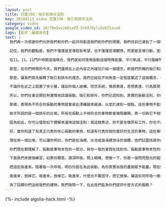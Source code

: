 ```yaml
---
layout: post
title: 巴夏190：吸引和排斥法則
key: 20180113_video_巴夏190：吸引和排斥法則
category: video
google_video_id: 1Hr7OmSvx2ADiaPZ-5nX9JOylu5U8I5zuoA
tags: [影片｜編號系列]
text: |
  我們再一次感謝你們允許我們和你們一起共同創造我們和你們的現實。我們目前已達到了一個程度，和你們分享新的工具、新的理念，在你們集體意識和個體意識整合過程中，你們可以運用、協作、吸收。在你們接近跨越所說的即將到來的2012年門檻時，為了給你們集體能量彙集更多的振動和加速提升，在現實體驗中加以運用。當然我們的傳訊也頗有一段時間了，在那個門檻日子之後，我們還會繼續傳訊一段時期，這即意味著，會不時地有這個理念和那個理念，成為你們集體意識浪潮的領軍，這將會在你們的星球上幾千年來第一次打破正面能量和負面能量的平衡。隨後，在那個日子之後，集體意識中的正面能量會允許逐漸超越負面能量。不論是在集體方面還是個體方面，你們可以運用那個能量來加速，將正面能量的效應滾雪球擴大。隨著你們的加速，你們會從一個平行現實轉換到另一個平行現實。設計你們自己和高我之間的關係，設計你喜歡的現實，切換到已經存在的、更代表你們喜好的平行地球上的現實，那個你們說你們樂意對準的現實。

  記住，我們的觀點是，我們不僅僅是宣導抱有希望，也不僅僅宣導觀想，而更是宣導行動，宣導行為，要像你希望體驗的現實中那個人一樣行為。這樣，就會把那個能量紮根下來，好像一個在物理現實體驗的回路一樣。因為如果你持續侷限於觀想你想要的現實中的樣子，你就不能錨定那個能量並體驗切換到你要的現實中。這關乎在思想、語言和行為之間形成協調完整的一體。亦即，你生命的全部都在當下，你生命的全部都在表達你的行動、態度、行為，讓這些和你說要進行的內在改變攜手而行，而不是在各個層面每一當下的空洞表達。今天我們建議運用這個新資訊，請回憶所有我們與你們分享的工具。在任何必要的時候和必要的地方隨時應用他們，打開你們想像力這一與高我連接的管道，和高我形成這樣的一個關係，通過讓高我與物理大腦平衡，作為整體的人來發揮作用，生活在任何你真正想體驗的地球上。

  在11、11、11門戶時間這個場合，我們就如何使用振動這個特殊能量、平行軌道、平行路線等問題給你們一些建議，這些被認為是投射的標誌。也建議你們如何使用允許指令，包括鏡子不同反射用法等，在你們認為合適的地方運用想像使用它。我們還向你們描述解釋了意識九個層次的結構，以使你們真正明白這些層面之間的關係，根據他們之間的真正關係與之協作，還有從物理觀點和意識觀點看它是怎麼回事。認為是信念在頂部創造了它下面的影子現實，人們認為它處在底部，但實際上它是在頂部。這樣，不管什麼時候你們試圖聯繫到你們信念的觀點，你們可按照你們喜好的樣子進行改變。當你們想要切換到你們想要的現實時，你們需要向上擴展意識，而不是向下到潛意識和無意識中尋找。實際上思想的振動是在上面，它同時形成了行為、感情和信念。利用這個範本現實，自由地使用它，把它作為修改藍圖的藍圖，允許你們自己更多地覺察認知到自己的協議。重新安排你們的觀念和探索的事情，從而使你對自己變得透明，以形成一種整體行動的力量。你的振動，那個代表你喜好現實的存在狀態，與你的態度、感激、淡定、平靜、創造和愛的表達高度一致，每時每刻盡最大能力依最高興奮而行，不期待它如何才會起作用。這樣你就會穩便地處於指向你真實自我的磁場中心，在你創造的永恆時空中前進。你自己作為創造的一部分，處於體驗過程之中，行走在擴展意識和靈魂之路上，作為整個宇宙的一個獨特的體驗，作為宇宙萬有在體驗它自己。

  那麼，在你們時間的今天，我們還將在上述內容之外增加介紹一個理念，即我們所稱的吸引和排斥法則，以及你們運用它的方法，和能使用的方法。這個概念雖很簡單，但卻很強有力、很深刻，有助加速你們的能量，使你們在進入2012年這個時間門檻過程中，與你們的能量匹配，在集體意識領路先鋒中輻射出能場。你們將更清晰的覺知，更強有力迅速轉化任何你們想轉化的觀念、信念，放走那些不與你真我共振的東西，允許那些與你真我共振的東西進入你生活，顯化到表面上來，與你生命的整體合作整合到一起。

  那麼，讓我們首先解釋下吸引和排斥的理念。我們已經從不同角度一定程度闡述了這個概念，也多次用其它詞彙做了描述。在我們今天的闡述中，我們還將同以往一樣闡述下要點，給你們提供幾個不同的實踐允許指令，以助你們經過。一個是這個傳訊的開頭，一個是與你們整體體驗融合起來，再後來你們不再存在。這個概念其實非常簡單，我們在不同場合已經解釋。該理念是，你們是有振動頻率的能量，你的意識在某個強度上振動，你自己就是一個特有的振動，它代表你的獨特存在。這個獨特的共振振動，你的核心振動，你的真正振動，代表你是一個獨特創造的振動，是多維結晶創造的一個獨特的點，宇宙萬有的一個獨特的表達。從某種意義上講，這是一個永恆的振動頻率。

  不論你在此之上設置了多少層，諸如你個人結構，信念系統，情感表達，思想表達，行為展現，但永遠、永遠、永遠，你的核心有一個標誌性的振動，代表你獨特的表達，是造化創造你的獨特延展，代表所被創造的你。這會永遠振動，永遠伴隨著你，永遠代表著你。所以，在你繼續此生或者是來生、他生的路程時，你會發現，你越整合，越成為你更多的自己，越擴展你的精神和靈魂，越是處於超靈的位置，以及在超靈之上和超靈之外成為宇宙萬有時，你會發現，從你一直保持的角度看，好像整合正在向你進行。即使是你達到了趨向宇宙萬有，儼然成為宇宙萬有，你仍然保持了這個角度。但悖論的是，這個角度會被宇宙萬有的每個部分體驗到。每個點，每個角度，屆時都會體驗到宇宙萬有。這樣，宇宙萬有包含了它每個部分都能自動成為宇宙萬有的潛質。這是存在的全息性質和全息結構，全體的每個部分包含了全體，表達了全部。在某種方式和某個角度上，每個部分都包含了全體的資訊。知道了這一點，你們自己就該理解，你們每個人都包含了你選擇成為的那個人的一切資訊，能知道這些資訊永遠可以被你知道，永遠可以被你保存，永遠可以被你下載。你不必到別的地方去尋找，資訊都在這裡，都在現在。因為創造只有一個時刻，就是現在。現在，現在，現在，現在，現在，永遠是現在，從來不是那時，從來不是何時，從來不是某時，永遠是現在。任何你們所稱的不同的時刻，都是從不同角度所看的同一個現在。

  所以，你們社會近期狂熱激情地談論振動、吸引和排斥，你們已認知到，真實的振動法則，你們可以很多方式在生活中運用。確實如同所說的那樣，很多概念、很多表達方式都是很好的，都是符合實際的，就其論述上說都是完善的，已經某種程度地觸及這一機制如何發揮作用的核心。你們很多人談論吸引和排斥法則時，你們知道了，如果使自己的頻率處於某個水準上，如果自己通過某個方式達成某個結構，便可以吸引到振動與之匹配的事情，這點也是對的。你們也知道，如果你們允許自己不與真我對齊，就會吸引到與真我不相符的事情，這也是對的。你們還知道，當你們的振動與其它事情不協調時，排斥法則就會發揮作用。

  那樣，表現為不符合你振動的事物就會彼此漂離越來越遠。以至於達到一個點，這些事物不能彼此體驗到對方，因為你們已經不能共用協議去體驗同一個現實。這即是在我們跨越2012年門檻傳訊中講到的另一件事情，即我們用火車站比喻所指之事。你們有很多軌道，都要經過車站。但是列車離開車站時，各向自己的目的地隨線路而逐漸分開。起初，列車離開車站彼此距離還很近。但列車行駛得越遠，軌道和軌道列車和列車的距離會越來越大。因而，當列車行駛越遠，軌道分離越遠，換乘列車就會變得越來越困難。所以，現在走上你真正希望走上的軌道非常重要。會有很短的時間你們還能看到其他列車和其它軌道，但屆時換另一個路線的時間會越來越少，可能性會越來越小。所以現在弄准買票搭上正確的列車是明智之舉。現在列車在離開車站，你們還有機會去體驗你們所說的喜好的現實。

  剛才所說的是一個排斥的比喻。所有在振動上不相符合的事物都會被隔離開，將一切與它不相符的東西推開。這個理念表明，排斥是和吸引一樣強大的理念、一樣強大的力量。因為，如果沒有排斥，就沒有地方讓吸引著落並吸引其所吸引，因為你必須給那些東西騰出地方。你是否讓那些不符合你的東西離開？以下是吸引和排斥法則理念真正的核心深義所在。你們很多人在談到吸引和排斥時，在表達你們自己時，在物理現實中給事物歸類、貼標籤、下定義時，會在頭腦裡浮現這樣的畫面，你們以某種方式振動時，你們在把某些事物從其它地方吸引到這裡來。你們釋放某些事物時，是在把東西從這裡釋放到其它地方去。當然你們很多人明白，一切事物都存在於此地此時，並非是從什麼其它的地方吸引來，也不是釋放到什麼其它的地方去。其實是依據你所是的意識的能量的比例、能量的平衡、能量的方程進行的重新組合。但你們在運用吸引力法則時，仍在使用關於振動、吸引和排斥的那個比喻。那麼，我們要介紹給你們另外一個方式來看待這個事情，另外一個想像，另外一個畫面。這樣你們就可以理解如何放棄任何試圖去吸引、試圖去放手的努力和奮爭的理念。如果你們將這個富有價值的理念植入方程式裡，就會加速任何你認為必要之事的進度。因為你知道，這都關乎存在的本性，你是存在本性的一部分。在你是存在本性一部分的這個構架下，你和存在自身之間並沒有分離。所以我們在此談到的吸引和排斥的振動，你其實是浸泡在這個能量之中，故而，它並沒有和你分離。

  因為如此，你可以借助如下理解來運用這個法則：我這樣表述，你不是在做所有工作，你也不必做所有工作，其原理如下。所有的事物、觀點、信念、概念、體驗、機會，無論你願意如何稱呼他們，凡是與你真實核心自我有著諧調一致振動的，都已經極盡所能地被吸引進入你的世界。所有的觀點、同步性事件、信念、振動、機會、境況、環境，凡是與你真實自我的核心振動頻率不相諧調的，都在盡其所能的離開你。事物試圖進入你的生活卻沒有進入，唯一原因是，你正在推開他們。事物試圖離開你的生活卻沒有離開，唯一原因是，你緊抓著他們不讓他們離去。吸引力法則的能量，不僅是你吸引什麼到你這裡，而是吸引自身被吸引到你這裡，來到你這裡，意欲成為你的一部分。因為它識別到了振動，你的核心標誌性振動，只能別無選擇地如法地被吸引到你這裡。你所不能吸引到你這裡的事物，是他們自己如法地從它所不屬於的振動的你這裡離開。這是法則。這是造物第三條法則的表述，你給出什麼，便收回什麼，但這是第三條法則的極性理解。是現實自身、存在自身、造化自身、本性自身這樣振動。這個振動只能與相似的振動相呼應，一定會遠離與他們振動不相符的事物。除非是因為你們被給予自由意志和能力去選擇，像一個隔離區一樣，推開那些要來到你這裡的事物，或者是緊緊抓住那些想從你這裡逃掉的事物。所以我們與你們分享的所有理念，有關觸及你們的信念體系，重新發現你自己究竟是誰，更清楚地定義你自己等等，都是為了一個目的和焦點，就是理解如何讓那些意圖離開的東西離開，如何讓那些意圖找到你的事物和你取得聯繫。從這個意義講，你並不是在做吸引和排斥的工作。吸引和排斥已經存在於事物的本性中了，你所做的只是讓想進來的事物進來，讓想走的事物走。這是你做的工作。事實上，你不必學習如何吸引，你也不必學習如何排斥。你只需要學會如何接受，你只需要學會如何放手，這才是你需要做的全部。這樣，是不是聽起來更簡單些？

  好，當你知道了有真正代表你核心振動的事物，知道有代表你說你喜好的生活的事物，這些事物會使你滿懷喜悅充滿激情地生活。他們正在敲你的門，設法進入你的生活，也許你該把那扇門打開一個小縫隙。現在你知道，有些東西一點也不代表你的喜好，與你核心頻率完全不相符合，正在你門的裡面敲門，設法從這扇門出去，也許你該把這扇門打開一個小縫隙。這樣，需要出去的東西可以出去，需要進來的東西可以進來。你所需做的就是打開這同一扇門。這樣，需要出去的東西可以出去，希望進來的東西可以進來。你可以邀請他們進來，你可以邀請他們離去。就是如此地簡單。他們想處在他們需要在的地方。和你標誌性核心不相符的振動想到別的地方去，和你標誌性核心相符的振動想跟你在一起，這個振動帶來的現實想跟你在一起。不是你的現實不想跟你在一起，想到他們屬於的地方，讓他們去他們屬於的地方，讓他們去找到他們的家。讓想要找到你的事物回到家來。因為他們是你，他們是你的家，他們是你的頻率。

  現在用一個比喻，可以讓你明白，你們是在海裡、水池或漩渦裡游泳的個體，他們試圖找尋你的位置。當你允許他們進入，你會允許他們圍繞你打旋、旋轉進來。一旦他們開始圍繞你打旋進來，你允許那些不屬於你的東西旋轉出去，你會給那些東西騰出地方，他們屬於你。給那些不屬於你的東西以自由，而不是把他們囚禁在地窖、煩惱、悲傷、痛苦中。這就是為什麼你們地球上有一個成語，痛苦與愛相伴。你在死抓住那些反應出不屬於你的所有東西，因而造成了痛苦。因為你以為沒有別人在敲門。但實際上，所有代表你快樂的事情在那一直地敲著、敲著、敲著你的門，他們在困惑：「他在哪呢？」「她在哪呢？」「為什麼看起來沒有人在家呢？」這是因為，你通過抓住不屬於你房子裡的東西，製造了吵鬧雜亂的聲音。有那麼多的個體非常痛苦，在你的大腦裡聊天，想要出去卻沒有被放走，正在怨氣衝天，所以你聽不到有人在敲門。這些吵雜掩沒了那些想進來事物的聲音。所以你需要把那些雜音肅靜下來，讓那些不屬於你的東西停下來聊天。告訴他們：「你們知道嘛，派對結束了。現在是那些與我的振動相符的事物新派對開始的時間。振動與我不相符的，現在是你們去找到你們屬於的地方派對的時間。」你們知道，如同我們說的，所有事物都是雙重功能的。事情本身並沒有什麼好壞之分，只是因為他們看起來不屬於你。這樣你讓他們找到他們屬於的地方，他們就會被轉化為積極的能量。通過允許那些成分找到他們屬於的合適的房子，他們屬於的合適的人，大家都是同時地，這樣，每個人都可以有一個積極的派對。

  你們現在都理解了，振動是事物本性的一部分，與你一致的東西在找到你。振動是事物本性的一部分，那些不屬於你的東西想要離開你，但無法離開你，因為你用你的自由意志和信念體系在抓住不放。現在，你們可以鬆弛下這個觀點，不要認為有什麼特別需要學習的去吸引事情，有什麼特別需要學習的去放手。唯一你需要做的事情，就是准入和放手。你不需要學習吸引，你不需要學習排斥。這些東西已經是創造自身內在具有的一種本性。你只需要讓你真實的標誌性頻率自發運作就可以了。

  下面我們來做個練習，如果你願意。請深呼吸，閉上眼睛，想像一下，你是一個閃閃發光的磁場，一個閃耀著美麗光明的磁場。如你們所知，磁力既能吸引，也能排斥。想法是，有某些小金屬和磁鐵，其中一些東西想來到你這裡，被你的能量吸引過來。有些事物由於不符合你的頻率要從你這裡被排斥開。允許你自己想像，你這個磁場某些位置有桿狀物伸出，在每一個桿狀物的末端，有一個金屬的平盤。這個平盤作為隔離物擋住了那些想靠近你的東西。再想像一下，在你的磁場的其它部位，有長長的沉重的金屬鏈子，這些鏈子試圖把那些想要逃離你的金屬物拴住。那些金屬物想要逃離得更遠，但是這些鎖鏈緊繃繃地繫縛住他們，在振動著，緊抓著他們。桿狀物和盤子在擋住事情進入，鎖鏈在將事物拉回。你們是滿身桿狀物和鎖鏈的磁場。現在允許你自己這個磁場認識到，在這個磁場佈滿桿狀物和鎖鏈的外殼之下，有一個深處的磁力核心。在內部深處，擁有更高的頻率。記住，越在深處，即意味著處於更高。所以，即使看起來在你們的現實幻相上是在深處之下的內部，但實際是你內在中更高的振動，在能量上處於更高。從你這個內在的場中，生髮了你真正核心的標誌性頻率。你們知道，你們被告知，你們接受到資訊，透過外殼到這個核心，有你意欲和喜好的事物想到達你這裡，有你不喜好的事物試圖離開你，你讓那個能量和資訊沉入到你的核心。現在你能感覺，你的核心在加速振動，變得越來越、越來越、越來強烈地振動，頻率越來越高，在共振著，在發出振動，散發著能量。當你開始這麼做時，在磁場外殼開始出現小小的裂縫。這些小小裂縫延伸到那些桿狀物上。那些桿狀物開始彎曲，鎖鏈開始開裂。隨著你讓這些裂縫向外輻射，隨著這些桿狀物開始傾倒，隨著這些鎖鏈開始開裂，你看到並感受到，所有被鎖鏈束縛的事物從你這裡光速一樣地飛去。隨著那些阻止別的事物進來的桿狀物和平盤傾倒，這些東西倒在外殼表面，動搖了磁場的核心，與內在的核心連接起來，形成一個美麗的水晶一樣的表面。一個新的觀念，新的你，與你真正的標誌性振動完全相符，表示允許所有與你一致的事物進來，包裹成形這個美麗的透明的外殼，一個完美的個性標誌。允許所有不是你的事物光速一般地散去，在宇宙無限的空海中去找到他們所屬的地方和人。你留在這個完美的美麗的磁場核心中，在這個完美的、美麗的、透明的外殼中，閃耀著、振動著，代表著你的信念、你的情感、你的思想和行為。你所是的人格，形成一個純粹的精神封皮，一個純粹的精神氣泡，一個純粹的精神水晶般的形狀，從你核心振動中獲取信號，其中沒有任何阻礙，沒有任何不屬於你的想法，奏著事物和諧一致的水晶般的樂章，向核心振動回饋以樂曲和喜悅。生活成為造化的外在見證，造化因純粹和諧而欣喜，完美地成為造化所成之人，所成之物。

  把這些吸進來。隨著每一次呼吸，明白你是在為此振動、為你真實自我的畫面賦予能量。現在你知道，所有不屬於你振動的事物，你可以簡單地讓它離去，它便會離去。讓它離去，它不屬於你。那些屬於你的振動、屬於你核心振動的事物，會自動地意圖來到你身邊，正在自動地來到你身邊，他們總是在路上，因顯化的同步性而自動出現。只要你允許那扇門打開，讓那些不屬於你的事物自由離去，那些屬於你的事物就會進來。把那扇門的門栓拿掉，把那扇門徹底卸掉，讓它成為一個開放的門徑，開放的門口。讓所有屬於你的，和所有不屬於你的，都能上路。經由那扇門，事物可以雙向地通過。你是自由的，可以允許能量自由流動和自由交換。讓那些是你的，讓那些不是你的，來或者去，自由地來去。沒有必要抓住任何不屬於你的事物，也沒必要試圖吸引任何屬於你的東西。你只是知道，你是一個能讓東西進來的磁場，你可以讓屬於你的東西進入，只要你放手那些不屬於你的東西，總會有地方騰給那些屬於你的東西。但是你必須騰出地方，你必須騰出地方。所以，騰出地方，因為那是你的東西。向那些不是你的事物道一聲一路順風。讓它在永恆的大海上、同時性的大海上自由航行。這樣它可以在大海的漩渦中找到它與造化平衡的適當的地方。所有事物根據他們的完美需要，以何人、何物、何時、何地，在這個永恆的現在、宇宙萬有的永恆之海顯化。自由地漂遊，舞動、旋轉、深潛、拍浪、嬉戲、愛、翻滾，在完美的和諧中，同所有其它的漩渦和水流一起，流向宇宙萬有的源頭，那個無條件的愛和光明的源頭。那個你們在此處所投射反映為水晶般的精神，你獨特的真實的磁場核心。

  吸進來，放掉它。吸進來，放掉它。吸進來，什麼也不要固守，把它放掉。讓這如同呼吸一樣自然。每一次吸入，你知道吸收是吸引力法則的運作。每一次呼出，你知道釋放是排斥力法則的運作。讓這和呼吸一樣容易，讓這和呼吸一樣自然。所以，所有想來到你身邊的事情，隨著每一次呼吸來到你身邊。所有希望離開你的事物，隨著每次的呼氣而離開你。讓它成為宇宙的呼吸。進來，出去。進來，出去。吸引和排斥是你的和不是你的。吸收進來，放它離去。吸收進來，放它離去。這是宇宙的呼吸，造化的呼吸，是宇宙萬有的呼吸。輕柔地呼吸，合一地呼吸，與造化同謀。允許自己重新與你認為知道的自己的內在現實接頭，你們有很多方式重新接線。從字面上，字面上，字面上講，你是一個新的振動，新的人格，新的理念，新的理解，新的現實。在這個你們欣然參與、與我們共同創造的平行現實中，我們歡迎你們來到這個新的現實中，我們歡迎你們回到家中。

  為了回饋你們送給我們的禮物，我們詢問一下，在此我們能為你們提供什麼方式的服務？
---
```


{%- include algolia-hack.html -%}
